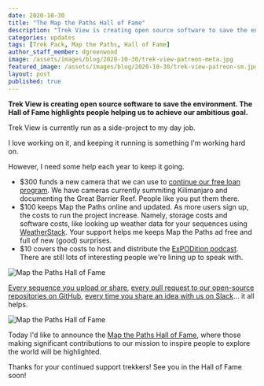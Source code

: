 ```yaml
---
date: 2020-10-30
title: "The Map the Paths Hall of Fame"
description: "Trek View is creating open source software to save the environment. The Hall of Fame highlights people helping us to achieve our ambitious goal."
categories: updates
tags: [Trek Pack, Map the Paths, Hall of Fame]
author_staff_member: dgreenwood
image: /assets/images/blog/2020-10-30/trek-view-patreon-meta.jpg
featured_image: /assets/images/blog/2020-10-30/trek-view-patreon-sm.jpg
layout: post
published: true
---
```


**Trek View is creating open source software to save the environment. The Hall of Fame highlights people helping us to achieve our ambitious goal.**

Trek View is currently run as a side-project to my day job. 

I love working on it, and keeping it running is something I'm working hard on.

However, I need some help each year to keep it going.

* $300 funds a new camera that we can use to [continue our free loan program](https://www.trekview.org/loan/). We have cameras currently summiting Kilimanjaro and documenting the Great Barrier Reef. People like you put them there.
* $100 keeps Map the Paths online and updated. As more users sign up, the costs to run the project increase. Namely, storage costs and software costs, like looking up weather data for your sequences using [WeatherStack](https://weatherstack.com/). Your support helps me keeps Map the Paths ad free and full of new (good) surprises.
* $10 covers the costs to host and distribute the [ExPODition podcast](/blog/2020/2020-10-23-expodition-podcast-launch). There are still lots of interesting people we're lining up to speak with.

<img class="img-fluid" src="/assets/images/blog/2020-10-30/map-the-paths-hall-of-fame.jpg" alt="Map the Paths Hall of Fame" title="Map the Paths Hall of Fame" />

[Every sequence you upload or share](https://www.mapthepaths.com/uploader), [every pull request to our open-source repositories on GitHub](https://github.com/trek-view/), [every time you share an idea with us on Slack](https://join.slack.com/t/trekview/shared_invite/zt-1gb4upchi-52pmWhPiwhFaAQqm0vWmJg)... it all helps.

<img class="img-fluid" src="/assets/images/blog/2020-10-30/map-the-paths-hall-of-fame.jpg" alt="Map the Paths Hall of Fame" title="Map the Paths Hall of Fame" />

Today I'd like to announce the [Map the Paths Hall of Fame](https://www.mapthepaths.com/hall-of-fame/), where those making significant contributions to our mission to inspire people to explore the world will be highlighted.

Thanks for your continued support trekkers! See you in the Hall of Fame soon!